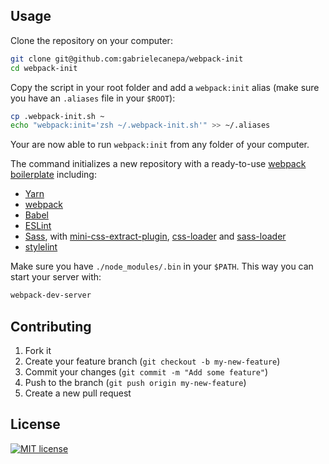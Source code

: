 ## Usage

Clone the repository on your computer:

```bash
git clone git@github.com:gabrielecanepa/webpack-init
cd webpack-init
```

Copy the script in your root folder and add a `webpack:init` alias (make sure you have an `.aliases` file in your `$ROOT`):

```bash
cp .webpack-init.sh ~
echo "webpack:init='zsh ~/.webpack-init.sh'" >> ~/.aliases
```

Your are now able to run `webpack:init` from any folder of your computer.

The command initializes a new repository with a ready-to-use [webpack boilerplate](https://github.com/gabrielecanepa/webpack-boilerplate) including:

-   [Yarn](https://yarnpkg.com)
-   [webpack](https://webpack.js.org)
-   [Babel](https://babeljs.io)
-   [ESLint](https://eslint.org)
-   [Sass](http://sass-lang.com), with [mini-css-extract-plugin](https://github.com/webpack-contrib/mini-css-extract-plugin), [css-loader](https://github.com/webpack-contrib/css-loader) and [sass-loader](https://github.com/webpack-contrib/sass-loader)
-   [stylelint](https://stylelint.io)

Make sure you have `./node_modules/.bin` in your `$PATH`. This way you can start your server with:

```bash
webpack-dev-server
```

## Contributing

1.  Fork it
2.  Create your feature branch (`git checkout -b my-new-feature`)
3.  Commit your changes (`git commit -m "Add some feature"`)
4.  Push to the branch (`git push origin my-new-feature`)
5.  Create a new pull request

## License

[![MIT license](https://raw.githubusercontent.com/gabrielecanepa/assets/master/badges/mit.png)](https://gabriele.canepa.io/mit)
